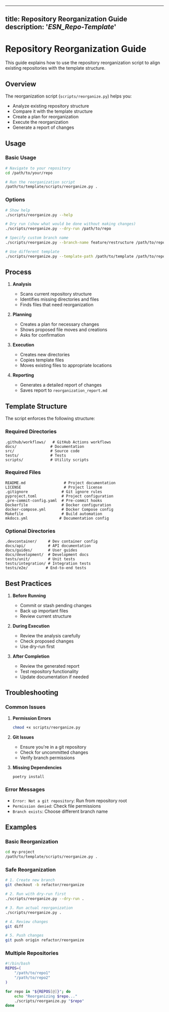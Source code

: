 
---
title: Repository Reorganization Guide
description: '_**ESN_Repo-Template**_'
---
# Repository Reorganization Guide

This guide explains how to use the repository reorganization script to align existing repositories with the template structure.

## Overview

The reorganization script (`scripts/reorganize.py`) helps you:

- Analyze existing repository structure
- Compare it with the template structure
- Create a plan for reorganization
- Execute the reorganization
- Generate a report of changes

## Usage

### Basic Usage

```bash
# Navigate to your repository
cd /path/to/your/repo

# Run the reorganization script
/path/to/template/scripts/reorganize.py .
```

### Options

```bash
# Show help
./scripts/reorganize.py --help

# Dry run (show what would be done without making changes)
./scripts/reorganize.py --dry-run /path/to/repo

# Specify custom branch name
./scripts/reorganize.py --branch-name feature/restructure /path/to/repo

# Use different template
./scripts/reorganize.py --template-path /path/to/template /path/to/repo
```

## Process

1. **Analysis**
   - Scans current repository structure
   - Identifies missing directories and files
   - Finds files that need reorganization

2. **Planning**
   - Creates a plan for necessary changes
   - Shows proposed file moves and creations
   - Asks for confirmation

3. **Execution**
   - Creates new directories
   - Copies template files
   - Moves existing files to appropriate locations

4. **Reporting**
   - Generates a detailed report of changes
   - Saves report to `reorganization_report.md`

## Template Structure

The script enforces the following structure:

### Required Directories
```
.github/workflows/   # GitHub Actions workflows
docs/               # Documentation
src/                # Source code
tests/              # Tests
scripts/            # Utility scripts
```

### Required Files
```
README.md                 # Project documentation
LICENSE                   # Project license
.gitignore               # Git ignore rules
pyproject.toml           # Project configuration
.pre-commit-config.yaml  # Pre-commit hooks
Dockerfile               # Docker configuration
docker-compose.yml       # Docker Compose config
Makefile                 # Build automation
mkdocs.yml              # Documentation config
```

### Optional Directories
```
.devcontainer/     # Dev container config
docs/api/          # API documentation
docs/guides/       # User guides
docs/development/  # Development docs
tests/unit/        # Unit tests
tests/integration/ # Integration tests
tests/e2e/        # End-to-end tests
```

## Best Practices

1. **Before Running**
   - Commit or stash pending changes
   - Back up important files
   - Review current structure

2. **During Execution**
   - Review the analysis carefully
   - Check proposed changes
   - Use dry-run first

3. **After Completion**
   - Review the generated report
   - Test repository functionality
   - Update documentation if needed

## Troubleshooting

### Common Issues

1. **Permission Errors**
   ```bash
   chmod +x scripts/reorganize.py
   ```

2. **Git Issues**
   - Ensure you're in a git repository
   - Check for uncommitted changes
   - Verify branch permissions

3. **Missing Dependencies**
   ```bash
   poetry install
   ```

### Error Messages

- `Error: Not a git repository`: Run from repository root
- `Permission denied`: Check file permissions
- `Branch exists`: Choose different branch name

## Examples

### Basic Reorganization

```bash
cd my-project
/path/to/template/scripts/reorganize.py .
```

### Safe Reorganization

```bash
# 1. Create new branch
git checkout -b refactor/reorganize

# 2. Run with dry-run first
./scripts/reorganize.py --dry-run .

# 3. Run actual reorganization
./scripts/reorganize.py .

# 4. Review changes
git diff

# 5. Push changes
git push origin refactor/reorganize
```

### Multiple Repositories

```bash
#!/bin/bash
REPOS=(
    "/path/to/repo1"
    "/path/to/repo2"
)

for repo in "${REPOS[@]}"; do
    echo "Reorganizing $repo..."
    ./scripts/reorganize.py "$repo"
done
```